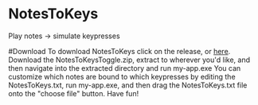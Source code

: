 # NotesToKeys
Play notes -> simulate keypresses

#Download
To download NotesToKeys click on the release, or [here](https://github-releases.githubusercontent.com/332797007/d0a15100-5efa-11eb-9364-be9ace41e528?X-Amz-Algorithm=AWS4-HMAC-SHA256&X-Amz-Credential=AKIAIWNJYAX4CSVEH53A%2F20210213%2Fus-east-1%2Fs3%2Faws4_request&X-Amz-Date=20210213T174247Z&X-Amz-Expires=300&X-Amz-Signature=b5e6fd359354248b0be0602f50da7d5cdbcfae9a39830bf756cb322bb66779ac&X-Amz-SignedHeaders=host&actor_id=67801725&key_id=0&repo_id=332797007&response-content-disposition=attachment%3B%20filename%3DnotesToKeysToggle.zip&response-content-type=application%2Foctet-stream). Download the NotesToKeysToggle.zip, extract to wherever you'd like, and then navigate into the extracted directory and run my-app.exe
You can customize which notes are bound to which keypresses by editing the NotesToKeys.txt, run my-app.exe, and then drag the NotesToKeys.txt file onto the "choose file" button.
Have fun!
